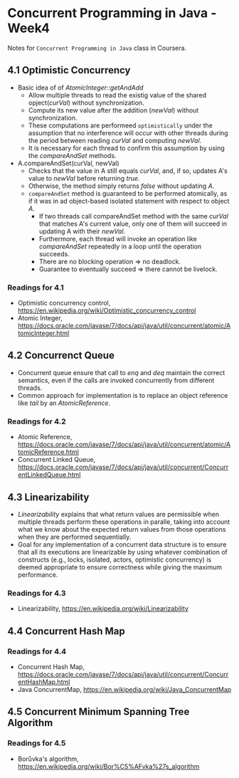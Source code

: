 # Concurrent Programming in Java - Week4

Notes for `Concurrent Programming in Java` class in Coursera.

## 4.1 Optimistic Concurrency

- Basic idea of of *AtomicInteger::getAndAdd*
  - Allow multiple threads to read the existig value of the shared opject(*curVal*) without synchronization.
  - Compute its new value after the addition (*newVal*) without synchronization.
  - These computations are performeed `optimistically` under the assumption that no interference will occur with other threads during the period between reading *curVal* and computing *newVal*.
  - It is necessary for each thread to confirm this assumption by using the *compareAndSet* methods.
- A.compareAndSet(curVal, newVal)
  - Checks that the value in A still equals *curVal*, and, if so, updates A's value to *newVal* before returning *true*.
  - Otherwise, the method simply returns *false* without updating *A*.
  - `compareAndSet` method is guaranteed to be performed atomically, as if it was in ad object-based isolated statement with respect to object *A*.
    - If two threads call compareAndSet method with the same *curVal* that matches A's current value, only one of them will succeed in updating A with their *newVal*.
    - Furthermore, each thread will invoke an operation like *compareAndSet* repeatedly in a loop until the operation succeeds.
    - There are no blocking operation => no deadlock.
    - Guarantee to eventually succeed => there cannot be livelock.

### Readings for 4.1

- Optimistic concurrency control, <https://en.wikipedia.org/wiki/Optimistic_concurrency_control>
- Atomic Integer, <https://docs.oracle.com/javase/7/docs/api/java/util/concurrent/atomic/AtomicInteger.html>

## 4.2 Concurrenct Queue

- Concurrent queue ensure that call to *enq* and *deq* maintain the correct semantics, even if the calls are invoked concurrently from different threads.
- Common approach for implementation is to replace an object reference like *tail* by an *AtomicReference*.

### Readings for 4.2

- Atomic Reference, <https://docs.oracle.com/javase/7/docs/api/java/util/concurrent/atomic/AtomicReference.html>
- Concurrent Linked Queue, <https://docs.oracle.com/javase/7/docs/api/java/util/concurrent/ConcurrentLinkedQueue.html>

## 4.3 Linearizability

- *Linearizability* explains that what return values are permissible when multiple threads perform these operations in paralle, taking into account what we know about the expected return values from those operations when they are performed sequentially.
- Goal for any implementation of a concurrent data structure is to ensure that all its executions are linearizable by using whatever combination of constructs (e.g., locks, isolated, actors, optimistic concurrency) is deemed appropriate to ensure correctness while giving the maximum performance.

### Readings for 4.3

- Linearizability, <https://en.wikipedia.org/wiki/Linearizability>

## 4.4 Concurrent Hash Map

### Readings for 4.4

- Concurrent Hash Map, <https://docs.oracle.com/javase/7/docs/api/java/util/concurrent/ConcurrentHashMap.html>
- Java ConcurrentMap, <https://en.wikipedia.org/wiki/Java_ConcurrentMap>

## 4.5 Concurrent Minimum Spanning Tree Algorithm

### Readings for 4.5

- Borůvka's algorithm, <https://en.wikipedia.org/wiki/Bor%C5%AFvka%27s_algorithm>